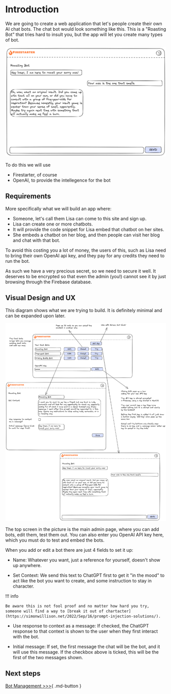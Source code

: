 # Introduction

We are going to create a web application that let's people create their own AI chat bots. The chat bot would look something like this. This is a "Roasting Bot" that tries hard to insult you, but the app will let you create many types of bot.

![Chatbot idea sketch](../assets/chatbotideasketch-chatpiece.png)

To do this we will use

* Firestarter, of course
* OpenAI, to provide the intellegence for the bot

## Requirements

More specifically what we will build an app where:

* Someone, let's call them Lisa can come to this site and sign up.
* Lisa can create one or more chatbots.
* It will provide the code snippet for Lisa embed that chatbot on her sites.
* She embeds a chatbot on her blog, and then people can visit her blog and chat with that bot.

To avoid this costing you a lot of money, the users of this, such as Lisa need to bring their own OpenAI api key, and they pay for any credits they need to run the bot.

As such we have a very precious secret, so we need to secure it well. It deserves to be encrypted so that even the admin (you!) cannot see it by just browsing through the Firebase database.

## Visual Design and UX

This diagram shows what we are trying to build. It is definitely minimal and can be expanded upon later.

![Chatbot idea sketch](../assets/chatbotideasketch.png)

The top screen in the picture is the main admin page, where you can add bots, edit them, test them out. You can also enter you OpenAI API key here, which you must do to test and embed the bots.

When you add or edit a bot there are just 4 fields to set it up:

* Name: Whatever you want, just a reference for yourself, doesn't show up anywhere.
  
* Set Context: We send this text to ChatGPT first to get it "in the mood" to act like the bot you want to create, and some instruction to stay in character.

!!! info

    Be aware this is not fool proof and no matter how hard you try, someone will find a way to [break it out of chartacter](https://simonwillison.net/2022/Sep/16/prompt-injection-solutions/). 

* Use response to context as a message: If checked, the ChatGPT response to that context is shown to the user when they first interact with the bot.

* Initial message: If set, the first message the chat will be the bot, and it will use this message. If the checkbox above is ticked, this will be the first of the two messages shown.


## Next steps

[Bot Management >>>](chatbot-2.md){ .md-button }

